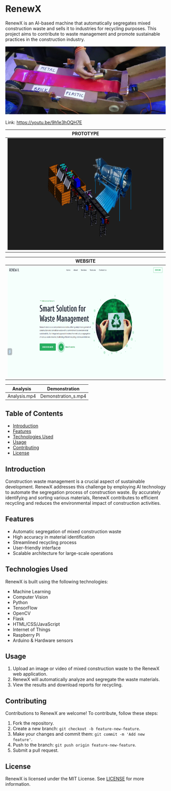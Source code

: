 # RenewX

RenewX is an AI-based machine that automatically segregates mixed construction waste and sells it to industries for recycling purposes. This project aims to contribute to waste management and promote sustainable practices in the construction industry.

[![RenewX Demo Video](thumbnail.png)](https://youtu.be/9h1e3hOQH7E)

Link: https://youtu.be/9h1e3hOQH7E


| PROTOTYPE 
| ----------- |
| <img src="Final.png" alt="Small Image" width="700" height="350"> |


| WEBSITE
| ----------- |
| <img src="RenewX.png" alt="Small Image" width="700" height="350"> |


| Analysis | Demonstration |
|---------|---------|
|Analysis.mp4|Demonstration_s.mp4|



## Table of Contents
- [Introduction](#introduction)
- [Features](#features)
- [Technologies Used](#technologies-used)
- [Usage](#usage)
- [Contributing](#contributing)
- [License](#license)

## Introduction

Construction waste management is a crucial aspect of sustainable development. RenewX addresses this challenge by employing AI technology to automate the segregation process of construction waste. By accurately identifying and sorting various materials, RenewX contributes to efficient recycling and reduces the environmental impact of construction activities.

## Features

- Automatic segregation of mixed construction waste
- High accuracy in material identification
- Streamlined recycling process
- User-friendly interface
- Scalable architecture for large-scale operations

## Technologies Used

RenewX is built using the following technologies:

- Machine Learning
- Computer Vision
- Python
- TensorFlow
- OpenCV
- Flask
- HTML/CSS/JavaScript
- Internet of Things
- Raspberry Pi
- Arduino & Hardware sensors


## Usage

1. Upload an image or video of mixed construction waste to the RenewX web application.
2. RenewX will automatically analyze and segregate the waste materials.
3. View the results and download reports for recycling.

## Contributing

Contributions to RenewX are welcome! To contribute, follow these steps:

1. Fork the repository.
2. Create a new branch: `git checkout -b feature-new-feature`.
3. Make your changes and commit them: `git commit -m 'Add new feature'`.
4. Push to the branch: `git push origin feature-new-feature`.
5. Submit a pull request.

## License

RenewX is licensed under the MIT License. See [LICENSE](LICENSE) for more information.


